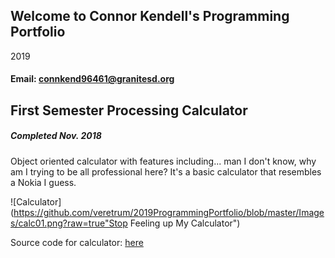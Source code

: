 ## Welcome to Connor Kendell's Programming Portfolio
2019
#### Email: connkend96461@granitesd.org



## First Semester Processing Calculator
##### Completed Nov. 2018
Object oriented calculator with features including... man I don't know, why am I trying to be all professional here? It's a basic calculator that resembles a Nokia I guess.

![Calculator](https://github.com/veretrum/2019ProgrammingPortfolio/blob/master/Images/calc01.png?raw=true"Stop Feeling up My Calculator")

Source code for calculator: [here](https://github.com/veretrum/2019ProgrammingPortfolio/tree/master/Calculator)


